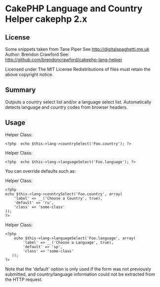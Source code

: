 CakePHP Language and Country Helper cakephp 2.x
===================================

License
-------

Some snippets taken from Tane Piper See http://digitalspaghetti.me.uk
Author: Brendon Crawford
See: http://github.com/brendoncrawford/cakephp-lang-helper

Licensed under The MIT License
Redistributions of files must retain the above copyright notice.

Summary
-------

Outputs a country select list and/or a language select list. Automatically
detects language and country codes from browser headers.

Usage
-----

Helper Class:

    <?php  echo $this->lang->countrySelect('Foo.country'); ?>

Helper Class:

    <?php  echo $this->lang->languageSelect('Foo.language'); ?>

You can override defaults such as:

Helper Class:

    <?php 
    echo $this->lang->countrySelect('Foo.country', array(
        'label' => __('Choose a Country', true),
        'default' => 'ru',
        'class' => 'some-class'
    ));
    ?>

Helper Class:

    <?php 
        echo $this->lang->languageSelect('Foo.language', array(
            'label' => __('Choose a Language', true),
            'default' => 'sp',
            'class' => 'some-class'
       ));
    ?>

Note that the 'default' option is only used if the form was not previously
submitted, and country/language information could not be extracted from
the HTTP request.
